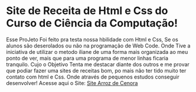# Site de Receita de Html e Css do Curso de Ciência da Computação!
 Esse ProJeto Foi feito pra testa nossa hbilidade com Html e Css, Se os alunos são deserolados ou não na programação de Web Code. Onde Tive a iniciativa de utilizar o metodo iliane de uma forma mais organizada ao meu ponto de ver, mais que para uma programa de menor linhas ficaria tranquilo. Cujo o Objetivo Tenta me destacar diante dos outros e me provar que podiar fazer uma sites de receitas bom, po mais não ter tido muito ter contato com html e Css. Onde através de pequenos estudos conseguir desenvolver!
Acesse aqui o Site: <a href="https://anisiodiogo.github.io/HtmlReceita/" target="_blank">Site Arroz de Cenora</a>
